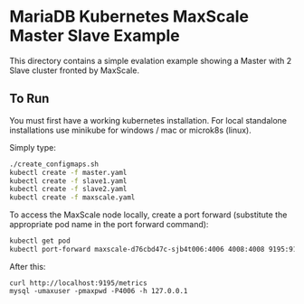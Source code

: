 # MariaDB Kubernetes MaxScale Master Slave Example
This directory contains a simple evalation example showing a Master with 2 Slave cluster fronted by MaxScale.

## To Run
You must first have a working kubernetes installation. For local standalone installations use minikube for windows / mac or microk8s (linux).

Simply type:
```sh
./create_configmaps.sh
kubectl create -f master.yaml
kubectl create -f slave1.yaml
kubectl create -f slave2.yaml
kubectl create -f maxscale.yaml
```

To access the MaxScale node locally, create a port forward (substitute the appropriate pod name in the port forward command):
```sh
kubectl get pod
kubectl port-forward maxscale-d76cbd47c-sjb4t006:4006 4008:4008 9195:9195
```
After this:
```
curl http://localhost:9195/metrics
mysql -umaxuser -pmaxpwd -P4006 -h 127.0.0.1
```
